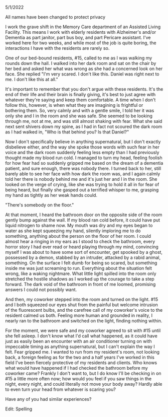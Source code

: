 5/1/2022

All names have been changed to protect privacy

I work the grave shift in the Memory Care department of an Assisted Living Facility. This means I work with elderly residents with Alzheimer's and/or Dementia as part janitor, part bus boy, and part Pericare assistant. I've worked here for two weeks, and while most of the job is quite boring, the interactions I have with the residents are rarely so. 

One of our bed-bound residents, #15, called to me as I was walking my rounds down the hall. I walked into her dark room and sat on the chair by her bed and asked her what was wrong as she had a concerned look on her face. She replied "I'm very scared. I don't like this. Daniel was right next to me. I don't like this at all."

It's important to remember that you don't argue with these residents. It's the end of their life and their brain is finally giving, it's best to just agree with whatever they're saying and keep them comfortable. A time when I don't follow this, however, is when what they are imagining is frightful or bothering them. So, very calmly and with a gentle smile, I told her it was only she and I in the room and she was safe. She seemed to be looking through me, not at me, and was still almost shaking with fear. What she said next sent shivers down my spine, as I had in fact not scoured the dark room as I had walked in, "Who is that behind you? Is that Daniel?"

Now I don't specifically believe in anything supernatural, but I don't exactly disbelieve either, and the way she spoke those words with such fear in her voice and the dark room suddenly feeling less empty than I had previously thought made my blood run cold. I managed to turn my head, feeling foolish for how fear had so suddenly gripped me based on the dream of a dementia patient, and sure enough, there was nobody there. I turned back to her, still barely able to see her face with how dark the room was, and I again calmly told her there is nobody behind me and it's just her and I in the room. She looked on the verge of crying, like she was trying to hold it all in for fear of being heard, but finally she gasped out a terrified whisper to me, grasping my hand as tightly as her weak hands could.

"There's somebody on the floor."

At that moment, I heard the bathroom door on the opposite side of the room gently bump against the wall. If my blood ran cold before, it could have put liquid nitrogen to shame now. My mouth was dry and my eyes began to water as she kept squeezing my hand, silently imploring me to do something, anything about the person on the floor of her room. I could almost hear a ringing in my ears as I stood to check the bathroom, every horror story I had ever read or heard playing through my mind, convincing myself I was about to have some sort of encounter, get spooked by a ghost, possessed by a demon, stabbed by an intruder, attacked by a rabid animal, something. On the surface I felt dumb for being so scared, but something inside me was just screaming to run. Everything about the situation felt wrong, like a waking nightmare. What little light spilled into the room only stretched the hostile shadows as I worked up the courage to take a step forward. The dark void of the bathroom in front of me loomed, promising answers I could not possibly want.

And then, my coworker stepped into the room and turned on the light. #15 and I both squeezed our eyes shut from the painful but welcome intrusion of the fluorescent bulbs, and the carefree call of my coworker's voice to the resident calmed us both. Feeling more human and grounded in reality, I nearly ran to the bathroom and switched on the light, finding nothing within. 

For the moment, we were safe and my coworker agreed to sit with #15 until she fell asleep. I don't know what I'd call what happened, as it could have just as easily been an encounter with an air conditioner turning on with impeccable timing as anything supernatural, but I can't explain the way I felt. Fear gripped me. I wanted to run from my resident's room, not looking back, a foreign feeling as for the two and a half years I've worked in this field I've been fiercely protective of my residents and clients. Who knows what would have happened if I had checked the bathroom before my coworker came? Frankly I don't want to, but I do know I'll be checking in on #15 a little more often now; how would you feel if you saw things in the night, every night, and could literally not move your body away? Hardly able to even turn your head from whatever is scaring you? 

Have any of you had similar experiences?

Edit: Spelling